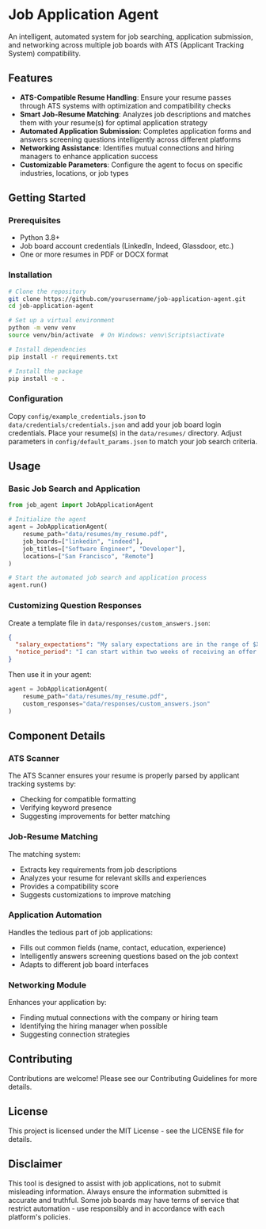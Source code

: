 # Job Application Agent

An intelligent, automated system for job searching, application submission, and networking across multiple job boards with ATS (Applicant Tracking System) compatibility.

## Features

- **ATS-Compatible Resume Handling**: Ensure your resume passes through ATS systems with optimization and compatibility checks
- **Smart Job-Resume Matching**: Analyzes job descriptions and matches them with your resume(s) for optimal application strategy
- **Automated Application Submission**: Completes application forms and answers screening questions intelligently across different platforms
- **Networking Assistance**: Identifies mutual connections and hiring managers to enhance application success
- **Customizable Parameters**: Configure the agent to focus on specific industries, locations, or job types

## Getting Started

### Prerequisites

- Python 3.8+
- Job board account credentials (LinkedIn, Indeed, Glassdoor, etc.)
- One or more resumes in PDF or DOCX format

### Installation

```bash
# Clone the repository
git clone https://github.com/yourusername/job-application-agent.git
cd job-application-agent

# Set up a virtual environment
python -m venv venv
source venv/bin/activate  # On Windows: venv\Scripts\activate

# Install dependencies
pip install -r requirements.txt

# Install the package
pip install -e .
```

### Configuration

Copy `config/example_credentials.json` to `data/credentials/credentials.json` and add your job board login credentials. Place your resume(s) in the `data/resumes/` directory. Adjust parameters in `config/default_params.json` to match your job search criteria.

## Usage

### Basic Job Search and Application

```python
from job_agent import JobApplicationAgent

# Initialize the agent
agent = JobApplicationAgent(
    resume_path="data/resumes/my_resume.pdf",
    job_boards=["linkedin", "indeed"],
    job_titles=["Software Engineer", "Developer"],
    locations=["San Francisco", "Remote"]
)

# Start the automated job search and application process
agent.run()
```

### Customizing Question Responses

Create a template file in `data/responses/custom_answers.json`:

```json
{
  "salary_expectations": "My salary expectations are in the range of $X-$Y, depending on the total compensation package.",
  "notice_period": "I can start within two weeks of receiving an offer."
}
```

Then use it in your agent:

```python
agent = JobApplicationAgent(
    resume_path="data/resumes/my_resume.pdf",
    custom_responses="data/responses/custom_answers.json"
)
```

## Component Details

### ATS Scanner

The ATS Scanner ensures your resume is properly parsed by applicant tracking systems by:

- Checking for compatible formatting
- Verifying keyword presence
- Suggesting improvements for better matching

### Job-Resume Matching

The matching system:

- Extracts key requirements from job descriptions
- Analyzes your resume for relevant skills and experiences
- Provides a compatibility score
- Suggests customizations to improve matching

### Application Automation

Handles the tedious part of job applications:

- Fills out common fields (name, contact, education, experience)
- Intelligently answers screening questions based on the job context
- Adapts to different job board interfaces

### Networking Module

Enhances your application by:

- Finding mutual connections with the company or hiring team
- Identifying the hiring manager when possible
- Suggesting connection strategies

## Contributing

Contributions are welcome! Please see our Contributing Guidelines for more details.

## License

This project is licensed under the MIT License - see the LICENSE file for details.

## Disclaimer

This tool is designed to assist with job applications, not to submit misleading information. Always ensure the information submitted is accurate and truthful. Some job boards may have terms of service that restrict automation - use responsibly and in accordance with each platform's policies.
